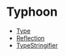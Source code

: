 # Typhoon

- [Type](docs/Type.md)
- [Reflection](docs/Reflection.md)
- [TypeStringifier](docs/TypeStringifier.md)
